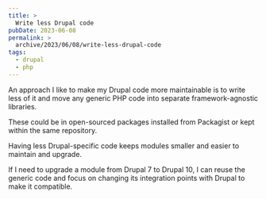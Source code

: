 ```yaml
---
title: >
  Write less Drupal code
pubDate: 2023-06-08
permalink: >
  archive/2023/06/08/write-less-drupal-code
tags:
  - drupal
  - php
---
```


An approach I like to make my Drupal code more maintainable is to write less of it and move any generic PHP code into separate framework-agnostic libraries.

These could be in open-sourced packages installed from Packagist or kept within the same repository.

Having less Drupal-specific code keeps modules smaller and easier to maintain and upgrade.

If I need to upgrade a module from Drupal 7 to Drupal 10, I can reuse the generic code and focus on changing its integration points with Drupal to make it compatible.

